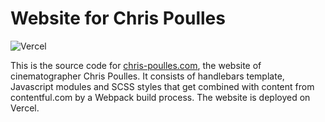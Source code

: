 # Website for Chris Poulles

![Vercel](https://therealsujitk-vercel-badge.vercel.app/?app=chris-poulles)

This is the source code for [chris-poulles.com](https://chris-poulles.com), the website of cinematographer Chris Poulles. It consists of handlebars template, Javascript modules and SCSS styles that get combined with content from contentful.com by a Webpack build process. The website is deployed on Vercel.
